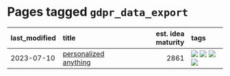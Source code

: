 # Pages tagged `gdpr_data_export`

|last_modified|title|est. idea maturity|tags
|:---|:---|---:|:---|
|2023-07-10|[personalized anything](../personalized_anything.md)|2861|[![](https://img.shields.io/badge/tag-gdpr_data_export-496a1)](../tags/gdpr_data_export.md) [![](https://img.shields.io/badge/tag-llm-683f3)](../tags/llm.md) [![](https://img.shields.io/badge/tag-personalization-96bcc)](../tags/personalization.md) [![](https://img.shields.io/badge/tag-productivity-77485f)](../tags/productivity.md)|